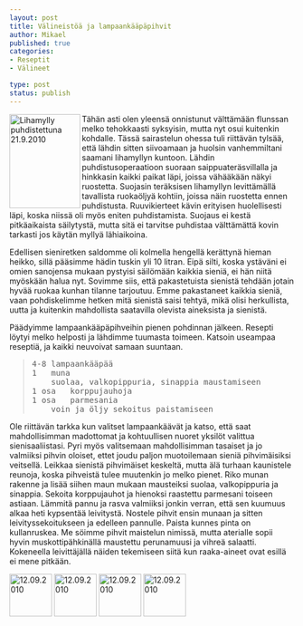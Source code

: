 ```yaml
--- 
layout: post
title: Välineistöä ja lampaankääpäpihvit
author: Mikael
published: true
categories: 
- Reseptit
- Välineet

type: post
status: publish
---
```

<a title="Lihamylly puhdistettuna 21.9.2010 by Kjue, on Flickr" href="http://www.flickr.com/photos/kjue/5012495780/">
<img src="http://farm5.static.flickr.com/4152/5012495780_277f90cd6d_m.jpg" alt="Lihamylly puhdistettuna 21.9.2010" width="125" height="166" align="left" /></a>

Tähän asti olen yleensä onnistunut välttämään flunssan melko
tehokkaasti syksyisin, mutta nyt osui kuitenkin kohdalle. Tässä
sairastelun ohessa tuli riittävän tylsää, että lähdin sitten
siivoamaan ja huolsin vanhemmiltani saamani lihamyllyn kuntoon. Lähdin
puhdistusoperaatioon suoraan saippuateräsvillalla ja hinkkasin kaikki
paikat läpi, joissa vähääkään näkyi ruostetta. Suojasin teräksisen
lihamyllyn levittämällä tavallista ruokaöljyä kohtiin, joissa näin
ruostetta ennen puhdistusta. Ruuvikierteet kävin erityisen
huolellisesti läpi, koska niissä oli myös eniten puhdistamista.
Suojaus ei kestä pitkäaikaista säilytystä, mutta sitä ei tarvitse
puhdistaa välttämättä kovin tarkasti jos käytän myllyä lähiaikoina.

Edellisen sieniretken saldomme oli kolmella hengellä kerättynä hieman
heikko, sillä pääsimme hädin tuskin yli 10 litran. Eipä silti, koska
ystäväni ei omien sanojensa mukaan pystyisi säilömään kaikkia sieniä,
ei hän niitä myöskään halua nyt. Sovimme siis, että pakastetuista
sienistä tehdään jotain hyvää ruokaa kunhan tilanne tarjoutuu. Emme
pakastaneet kaikkia sieniä, vaan pohdiskelimme hetken mitä sienistä
saisi tehtyä, mikä olisi herkullista, uutta ja kuitenkin mahdollista
saatavilla olevista aineksista ja sienistä.

Päädyimme lampaankääpäpihveihin pienen pohdinnan jälkeen. Resepti
löytyi melko helposti ja lähdimme tuumasta toimeen. Katsoin useampaa
reseptiä, ja kaikki neuvoivat samaan suuntaan.

<blockquote>
<pre>
4-8	lampaankääpää
1	muna
	suolaa, valkopippuria, sinappia maustamiseen
1 osa	korppujauhoja
1 osa	parmesania
	voin ja öljy sekoitus paistamiseen
</pre>
</blockquote>

Ole riittävän tarkka kun valitset lampaankäävät ja katso, että saat
mahdollisimman madottomat ja kohtuullisen nuoret yksilöt valittua
sienisaaliistasi. Pyri myös valitsemaan mahdollisimman tasaiset ja jo
valmiiksi pihvin oloiset, ettet joudu paljon muotoilemaan sieniä
pihvimäisiksi veitsellä. Leikkaa sienistä pihvimäiset keskeltä, mutta
älä turhaan kaunistele reunoja, koska pihveistä tulee muutenkin jo
melko pienet. Riko munan rakenne ja lisää siihen maun mukaan
mausteiksi suolaa, valkopippuria ja sinappia. Sekoita korppujauhot ja
hienoksi raastettu parmesani toiseen astiaan. Lämmitä pannu ja rasva
valmiiksi jonkin verran, että sen kuumuus alkaa heti kypsentää
leivitystä. Nostele pihvit ensin munaan ja sitten leivityssekoitukseen
ja edelleen pannulle. Paista kunnes pinta on kullanruskea. Me söimme
pihvit maistelun nimissä, mutta aterialle sopii hyvin
muskottipähkinällä maustettu perunamuusi ja vihreä salaatti.
Kokeneella leivittäjällä näiden tekemiseen siitä kun raaka-aineet ovat
esillä ei mene pitkään.

<a title="12.09.2010 by Kjue, on Flickr" href="http://www.flickr.com/photos/kjue/4982913182/">
<img src="http://farm5.static.flickr.com/4103/4982913182_602523de77_s.jpg" alt="12.09.2010" width="75" height="75" /></a>
<a title="12.09.2010 by Kjue, on Flickr" href="http://www.flickr.com/photos/kjue/4982835523/"><img src="http://farm5.static.flickr.com/4106/4982835523_4b72b95beb_s.jpg" alt="12.09.2010" width="75" height="75" /></a>
<a title="12.09.2010 by Kjue, on Flickr" href="http://www.flickr.com/photos/kjue/4983422824/"><img src="http://farm5.static.flickr.com/4105/4983422824_68a803c9ae_s.jpg" alt="12.09.2010" width="75" height="75" /></a>
<a title="12.09.2010 by Kjue, on Flickr" href="http://www.flickr.com/photos/kjue/4982816537/"><img src="http://farm5.static.flickr.com/4148/4982816537_ab44d00942_s.jpg" alt="12.09.2010" width="75" height="75" /></a>
